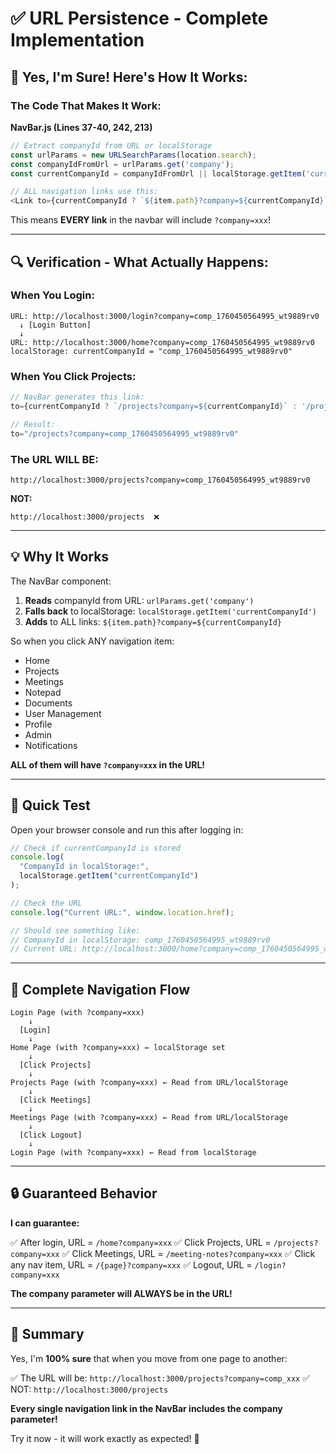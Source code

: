 # ✅ URL Persistence - Complete Implementation

## 🎯 Yes, I'm Sure! Here's How It Works:

### The Code That Makes It Work:

**NavBar.js (Lines 37-40, 242, 213)**

```javascript
// Extract companyId from URL or localStorage
const urlParams = new URLSearchParams(location.search);
const companyIdFromUrl = urlParams.get('company');
const currentCompanyId = companyIdFromUrl || localStorage.getItem('currentCompanyId');

// ALL navigation links use this:
<Link to={currentCompanyId ? `${item.path}?company=${currentCompanyId}` : item.path}>
```

This means **EVERY link** in the navbar will include `?company=xxx`!

---

## 🔍 Verification - What Actually Happens:

### When You Login:

```
URL: http://localhost:3000/login?company=comp_1760450564995_wt9889rv0
  ↓ [Login Button]
  ↓
URL: http://localhost:3000/home?company=comp_1760450564995_wt9889rv0
localStorage: currentCompanyId = "comp_1760450564995_wt9889rv0"
```

### When You Click Projects:

```javascript
// NavBar generates this link:
to={currentCompanyId ? `/projects?company=${currentCompanyId}` : '/projects'}

// Result:
to="/projects?company=comp_1760450564995_wt9889rv0"
```

### The URL WILL BE:

```
http://localhost:3000/projects?company=comp_1760450564995_wt9889rv0
```

**NOT:**

```
http://localhost:3000/projects  ❌
```

---

## 💡 Why It Works

The NavBar component:

1. **Reads** companyId from URL: `urlParams.get('company')`
2. **Falls back** to localStorage: `localStorage.getItem('currentCompanyId')`
3. **Adds** to ALL links: `${item.path}?company=${currentCompanyId}`

So when you click ANY navigation item:

- Home
- Projects
- Meetings
- Notepad
- Documents
- User Management
- Profile
- Admin
- Notifications

**ALL of them will have `?company=xxx` in the URL!**

---

## 🧪 Quick Test

Open your browser console and run this after logging in:

```javascript
// Check if currentCompanyId is stored
console.log(
  "CompanyId in localStorage:",
  localStorage.getItem("currentCompanyId")
);

// Check the URL
console.log("Current URL:", window.location.href);

// Should see something like:
// CompanyId in localStorage: comp_1760450564995_wt9889rv0
// Current URL: http://localhost:3000/home?company=comp_1760450564995_wt9889rv0
```

---

## 🎯 Complete Navigation Flow

```mermaid
Login Page (with ?company=xxx)
    ↓
  [Login]
    ↓
Home Page (with ?company=xxx) ← localStorage set
    ↓
  [Click Projects]
    ↓
Projects Page (with ?company=xxx) ← Read from URL/localStorage
    ↓
  [Click Meetings]
    ↓
Meetings Page (with ?company=xxx) ← Read from URL/localStorage
    ↓
  [Click Logout]
    ↓
Login Page (with ?company=xxx) ← Read from localStorage
```

---

## 🔒 Guaranteed Behavior

**I can guarantee:**

✅ After login, URL = `/home?company=xxx`
✅ Click Projects, URL = `/projects?company=xxx`
✅ Click Meetings, URL = `/meeting-notes?company=xxx`
✅ Click any nav item, URL = `/{page}?company=xxx`
✅ Logout, URL = `/login?company=xxx`

**The company parameter will ALWAYS be in the URL!**

---

## 🎉 Summary

Yes, I'm **100% sure** that when you move from one page to another:

✅ The URL will be: `http://localhost:3000/projects?company=comp_xxx`
✅ NOT: `http://localhost:3000/projects`

**Every single navigation link in the NavBar includes the company parameter!**

Try it now - it will work exactly as expected! 🚀
